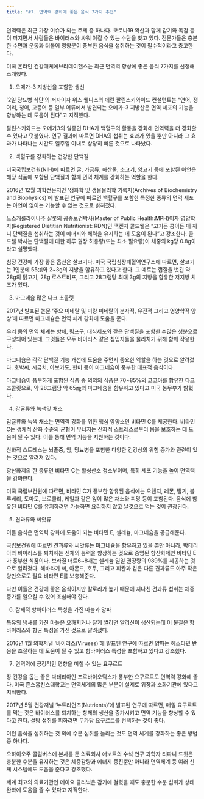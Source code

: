 ```yaml
---
title: "#7. 면역력 강화에 좋은 음식 7가지 추천"
---
```


면역력은 최근 가장 이슈가 되는 주제 중 하나다. 코로나19 확산과 함께 감기와 독감 등이 퍼지면서 사람들은 바이러스와 싸워 이길 수 있는 수단을 찾고 있다.
전문가들은 충분한 수면과 운동과 더불어 영양분이 풍부한 음식을 섭취하는 것이 필수적이라고 충고한다.

미국 온라인 건강매체에브리데이헬스는 최근 면역력 향상에 좋은 음식 7가지를 선정해 소개했다.

1. 오메가-3 지방산을 포함한 생선

‘2일 당뇨병 식단’의 저자이자 위스 웰니스의 에린 팔린스키와이드 컨설턴트는 “연어, 정어리, 청어, 고등어 등 일부 어류에서 발견되는 오메가-3 지방산은 면역 세포의 기능을 향상하는 데 도움이 된다”고 지적했다.

팔린스키와드는 오메가3의 일종인 DHA가 백혈구의 활동을 강화해 면역력을 더 강화할 수 있다고 덧붙였다. 연구 결과에 따르면 DHA의 섭취는 효과가 있을 뿐만 아니라 그 효과가 나타나는 시간도 일주일 이내로 상당히 빠른 것으로 나타났다.

2. 백혈구를 강화하는 건강한 단백질

미국국립보건원(NIH)에 따르면 굴, 가금류, 해산물, 소고기, 양고기 등에 포함된 아연은 해당 식품에 포함된 단백질과 함께 면역 체계를 강화하는 역할을 한다.


 
2016년 12월 과학전문지인 ‘생화학 및 생물물리학 기록지(Archives of Biochemistry and Biophysics)’에 발표된 연구에 따르면 백혈구를 포함한 특정한 종류의 면역 세포는 아연이 없이는 기능할 수 없는 것으로 밝혀졌다.

노스캐롤라이나주 샬롯의 공중보건박사(Master of Public Health:MPH)이자 영양학자(Registered Dietitian Nutritionist: RDN)인 맥켄지 콜드웰은 “고기든 콩이든 매 끼니 단백질을 섭취하는 것이 에너지와 체력을 유지하는 데 도움이 된다”고 강조한다.  콜드웰 박사는 단백질에 대한 하루 권장 허용량(또는 최소 필요량)이 체중의 kg당 0.8g이라고 설명했다.

심장 건강에 가장 좋은 옵션은 살코기다. 미국 국립심장폐혈액연구소에 따르면, 살코기는 1인분에 55㎈와 2~3g의 지방을 함유하고 있다고 한다. 그 예로는 껍질을 벗긴 약 28g의 닭고기, 28g 로스트비프, 그리고 28그램당 최대 3g의 지방을 함유한 저지방 치즈가 있다.

3. 마그네슘 많은 다크 초콜릿

2017년 발표된 논문 ‘주요 미네랄 및 미량 미네랄의 분자적, 유전적 그리고 영양학적 양상’에 따르면 마그네슘은 면역 체계 강화에 도움을 준다.

우리 몸의 면역 체계는 항체, 림프구, 대식세포와 같은 단백질을 포함한 수많은 성분으로 구성되어 있는데, 그것들은 모두 바이러스 같은 침입자들을 물리치기 위해 함께 작용한다.

마그네슘은 각각 단백질 기능 개선에 도움을 주면서 중요한 역할을 하는 것으로 알려졌다. 호박씨, 시금치, 아보카도, 현미 등이 마그네슘이 풍부한 대표적 음식이다.

마그네슘이 풍부하게 포함된 식품 중 의외의 식품은 70~85%의 코코아를 함유한 다크 초콜릿으로, 약 28그램당 약 65㎎의 마그네슘을 함유하고 있다고 미국 농무부가 밝혔다.

4. 감귤류와 녹색잎 채소

감귤류와 녹색 채소는 면역력 강화를 위한 핵심 영양소인 비타민 C를 제공한다. 비타민 C는 생체적 산화 수준의 균형이 무너지는 산화적 스트레스로부터 몸을 보호하는 데 도움이 될 수 있다. 이를 통해 면역 기능을 지원하는 것이다.

산화적 스트레스는 뇌졸중, 암, 당뇨병을 포함한 다양한 건강상의 위험 증가와 관련이 있는 것으로 알려져 있다.

항산화제의 한 종류인 비타민 C는 활성산소 청소부이며, 특히 세포 기능을 높여 면역력을 강화한다.

미국 국립보건원에 따르면, 비타민 C가 풍부한 함유된 음식에는 오렌지, 레몬, 딸기, 블루베리, 토마토, 브로콜리, 케일과 같은 잎이 많은 채소와 피망 등이 포함된다. 음식에 함유된 비타민 C를 유지하려면 가능하면 요리하지 않고 날것으로 먹는 것이 권장된다.

5. 견과류와 씨앗류

이들 음식은 면역력 강화에 도움이 되는 비타민 E, 셀레늄, 마그네슘을 공급해준다.

국립보건원에 따르면 견과류와 씨앗류는 마그네슘을 함유하고 있을 뿐만 아니라, 박테리아와 바이러스를 퇴치하는 신체의 능력을 향상하는 것으로 증명된 항산화제인 비타민 E가 풍부한 식품이다.
브라질 너트6~8개는 셀레늄 일일 권장량의 989%를 제공하는 것으로 알려졌다. 해바라기 씨, 아몬드, 호두, 그리고 피칸과 같은 다른 견과류도 아주 작은 양만으로도 필요 비타민 E를 보충해준다.

다만 이들은 건강에 좋은 음식이지만 칼로리가 높기 때문에 지나친 견과류 섭취는 체중 증가를 일으킬 수 있어 조심해야 한다.

6. 잠재적 항바이러스 특성을 가진 마늘과 양파

특유의 냄새를 가진 마늘은 으깨지거나 잘게 썰리면 알리신이 생산되는데 이 물질은 항바이러스와 항균 특성을 가진 것으로 알려졌다.

2016년 1월 의학저널 ‘바이러스(Viruses)’에 발표된 연구에 따르면 양파는 헤스타민 반응을 조절하는 데 도움이 될 수 있고 항바이러스 특성을 포함하고 있다고 강조했다.

7. 면역력에 긍정적인 영향을 미칠 수 있는 요구르트

장 건강을 돕는 좋은 박테리아인 프로바이오틱스가 풍부한 요구르트도 면역력 강화에 좋다. 미국 존스홉킨스대학교는 면역체계의 많은 부분이 실제로 위장과 소화기관에 있다고 지적한다.

2017년 5월 건강저널 ‘뉴트리언츠(Nutrients)’에 발표된 연구에 따르면, 매일 요구르트를 먹는 것은 바이러스를 퇴치하는 항체의 생산을 증가시키고 면역 기능을 향상할 수 있다고 한다. 설탕 섭취를 피하려면 무가당 요구르트를 선택하는 것이 좋다.

이런 음식을 섭취하는 것 외에 수분 섭취를 늘리는 것도 면역 체계를 강화하는 좋은 방법 중 하나다.

오하이오주 콜럼버스에 본사를 둔 의료회사 애보트의 수석 연구 과학자 티파니 드윗은 충분한 수분을 유지하는 것은 체중감량과 에너지 증진뿐만 아니라 면역체계 등 여러 신체 시스템에도 도움을 준다고 강조했다.

세계 최고의 의료기관인 메이요 클리닉은 감기에 걸렸을 때도 충분한 수분 섭취가 상태 완화에 도움을 줄 수 있다고 지적한다.
